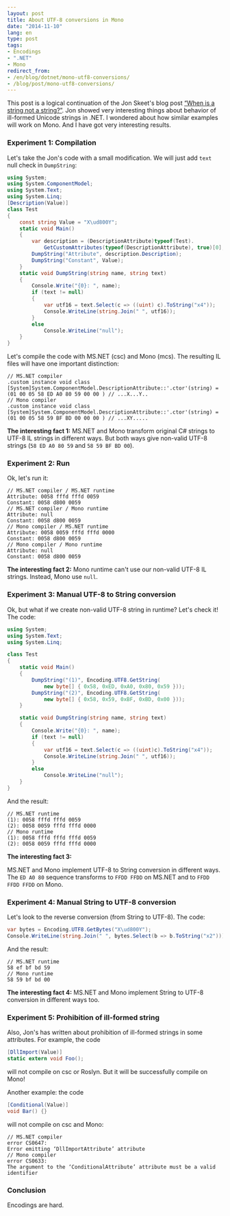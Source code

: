 ```yaml
---
layout: post
title: About UTF-8 conversions in Mono
date: "2014-11-10"
lang: en
type: post
tags:
- Encodings
- ".NET"
- Mono
redirect_from:
- /en/blog/dotnet/mono-utf8-conversions/
- /blog/post/mono-utf8-conversions/
---
```


This post is a logical continuation of the Jon Skeet's blog post [“When is a string not a string?”](http://codeblog.jonskeet.uk/2014/11/07/when-is-a-string-not-a-string). Jon showed very interesting things about behavior of ill-formed Unicode strings in .NET. I wondered about how similar examples will work on Mono. And I have got very interesting results.

### Experiment 1: Compilation

Let's take the Jon's code with a small modification. We will just add `text` null check in `DumpString`:

```cs
using System;
using System.ComponentModel;
using System.Text;
using System.Linq;
[Description(Value)]
class Test
{
    const string Value = "X\ud800Y";
    static void Main()
    {
        var description = (DescriptionAttribute)typeof(Test).
            GetCustomAttributes(typeof(DescriptionAttribute), true)[0];
        DumpString("Attribute", description.Description);
        DumpString("Constant", Value);
    }
    static void DumpString(string name, string text)
    {
        Console.Write("{0}: ", name);
        if (text != null)
        {
            var utf16 = text.Select(c => ((uint) c).ToString("x4"));
            Console.WriteLine(string.Join(" ", utf16));
        }
        else
            Console.WriteLine("null");
    }
}
```

<!--more-->

Let's compile the code with MS.NET (csc) and Mono (mcs). The resulting IL files will have one important distinction:

```
// MS.NET compiler
.custom instance void class
[System]System.ComponentModel.DescriptionAttribute::'.ctor'(string) =
(01 00 05 58 ED A0 80 59 00 00 ) // ...X...Y..
// Mono compiler
.custom instance void class
[System]System.ComponentModel.DescriptionAttribute::'.ctor'(string) =
(01 00 05 58 59 BF BD 00 00 00 ) // ...XY.....
```

**The interesting fact 1:** MS.NET and Mono transform original C# strings to UTF-8 IL strings in different ways. But both ways give non-valid UTF-8 strings (`58 ED A0 80 59` and `58 59 BF BD 00`).

### Experiment 2: Run

Ok, let's run it:

```
// MS.NET compiler / MS.NET runtime
Attribute: 0058 fffd fffd 0059
Constant: 0058 d800 0059
// MS.NET compiler / Mono runtime
Attribute: null
Constant: 0058 d800 0059
// Mono compiler / MS.NET runtime
Attribute: 0058 0059 fffd fffd 0000
Constant: 0058 d800 0059
// Mono compiler / Mono runtime
Attribute: null
Constant: 0058 d800 0059
```

**The interesting fact 2:** Mono runtime can't use our non-valid UTF-8 IL strings. Instead, Mono use `null`.

### Experiment 3: Manual UTF-8 to String conversion

Ok, but what if we create non-valid UTF-8 string in runtime? Let's check it! The code:

```cs
using System;
using System.Text;
using System.Linq;

class Test
{
    static void Main()
    {
        DumpString("(1)", Encoding.UTF8.GetString(
            new byte[] { 0x58, 0xED, 0xA0, 0x80, 0x59 }));
        DumpString("(2)", Encoding.UTF8.GetString(
            new byte[] { 0x58, 0x59, 0xBF, 0xBD, 0x00 }));
    }

    static void DumpString(string name, string text)
    {
        Console.Write("{0}: ", name);
        if (text != null)
        {
            var utf16 = text.Select(c => ((uint)c).ToString("x4"));
            Console.WriteLine(string.Join(" ", utf16));
        }
        else
            Console.WriteLine("null");
    }
}
```

And the result:

```
// MS.NET runtime
(1): 0058 fffd fffd 0059
(2): 0058 0059 fffd fffd 0000
// Mono runtime
(1): 0058 fffd fffd fffd 0059
(2): 0058 0059 fffd fffd 0000
```

**The interesting fact 3:**

MS.NET and Mono implement UTF-8 to String conversion in different ways. The `ED A0 80` sequence transforms to `FFDD FFDD` on MS.NET and to `FFDD FFDD FFDD` on Mono.

### Experiment 4: Manual String to UTF-8 conversion

Let's look to the reverse conversion (from String to UTF-8). The code:

```cs
var bytes = Encoding.UTF8.GetBytes("X\ud800Y");
Console.WriteLine(string.Join(" ", bytes.Select(b => b.ToString("x2"))));
```

And the result:

```
// MS.NET runtime
58 ef bf bd 59
// Mono runtime
58 59 bf bd 00
```

**The interesting fact 4:** MS.NET and Mono implement String to UTF-8 conversion in different ways too.

### Experiment 5: Prohibition of ill-formed string
Also, Jon's has written about prohibition of ill-formed strings in some attributes. For example, the code

```cs
[DllImport(Value)]
static extern void Foo();
```

will not compile on csc or Roslyn. But it will be successfully compile on Mono!

Another example: the code

```cs
[Conditional(Value)]
void Bar() {}
```

will not compile on csc and Mono:

```
// MS.NET compiler
error CS0647:
Error emitting ‘DllImportAttribute’ attribute
// Mono compiler
error CS0633:
The argument to the ‘ConditionalAttribute’ attribute must be a valid identifier
```

### Conclusion

Encodings are hard.